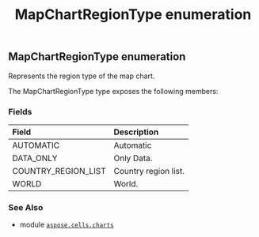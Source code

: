 ﻿---
title: MapChartRegionType enumeration
second_title: Aspose.Cells for Python via .NET API References
description: 
type: docs
weight: 580
url: /aspose.cells.charts/mapchartregiontype/
is_root: false
---

## MapChartRegionType enumeration

Represents the region type of the map chart.



The MapChartRegionType type exposes the following members:

### Fields
| Field | Description |
| :- | :- |
| AUTOMATIC | Automatic |
| DATA_ONLY | Only Data. |
| COUNTRY_REGION_LIST | Country region list. |
| WORLD | World. |



### See Also
* module [`aspose.cells.charts`](..)
